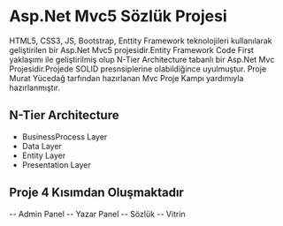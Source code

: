 # Asp.Net Mvc5 Sözlük Projesi

HTML5, CSS3, JS, Bootstrap, Enttity Framework teknolojileri kullanılarak geliştirilen bir Asp.Net Mvc5 projesidir.Entity Framework Code First yaklaşımı ile geliştirilmiş olup N-Tier Architecture tabanlı bir Asp.Net Mvc Projesidir.Projede SOLID presnsiplerine olabildiğince uyulmuştur. Proje Murat Yücedağ tarfından hazırlanan Mvc Proje Kampı yardımıyla hazırlanmıştır.

## N-Tier Architecture

- BusinessProcess Layer
- Data Layer
- Entity Layer
- Presentation Layer

## Proje 4 Kısımdan Oluşmaktadır

-- Admin Panel
-- Yazar Panel
-- Sözlük
-- Vitrin




